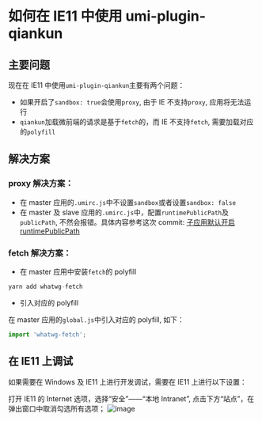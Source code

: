 # 如何在 IE11 中使用 umi-plugin-qiankun

## 主要问题

现在在 IE11 中使用`umi-plugin-qiankun`主要有两个问题：

- 如果开启了`sandbox: true`会使用`proxy`, 由于 IE 不支持`proxy`, 应用将无法运行
- `qiankun`加载微前端的请求是基于`fetch`的，而 IE 不支持`fetch`, 需要加载对应的`polyfill`

## 解决方案

### proxy 解决方案：

- 在 master 应用的`.umirc.js`中不设置`sandbox`或者设置`sandbox: false`
- 在 master 及 slave 应用的`.umirc.js`中，配置`runtimePublicPath`及`publicPath`, 不然会报错。具体内容参考这次 commit: [子应用默认开启 runtimePublicPath](https://github.com/umijs/umi-plugin-qiankun/commit/a2b4387c0ee6e2c23a03e2cd0284224a96bd6a20)

### fetch 解决方案：

- 在 master 应用中安装`fetch`的 polyfill

```javascript
yarn add whatwg-fetch
```

- 引入对应的 polyfill

在 master 应用的`global.js`中引入对应的 polyfill, 如下：

```javascript
import 'whatwg-fetch';
```

## 在 IE11 上调试

如果需要在 Windows 及 IE11 上进行开发调试，需要在 IE11 上进行以下设置：

打开 IE11 的 Internet 选项，选择“安全”——“本地 Intranet”, 点击下方“站点”，在弹出窗口中取消勾选所有选项； ![image](https://user-images.githubusercontent.com/15656042/71427231-35cfb500-26f1-11ea-8d08-a297aca290b6.png)
